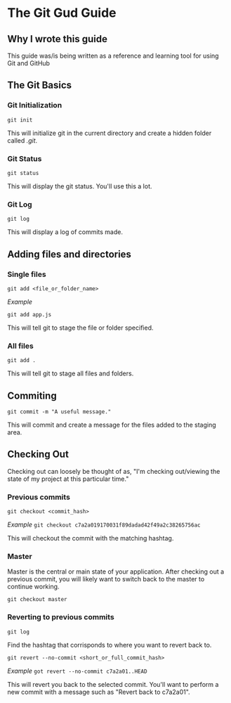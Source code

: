 # The Git Gud Guide

## Why I wrote this guide

This guide was/is being written as a reference and learning tool for using Git and GitHub

## The Git Basics

### Git Initialization

`git init`

This will initialize git in the current directory and create a hidden folder called *.git*.

### Git Status

`git status`

This will display the git status. You'll use this a lot.

### Git Log

`git log`

This will display a log of commits made.


## Adding files and directories

### Single files

`git add <file_or_folder_name>`

*Example*

`git add app.js`

This will tell git to stage the file or folder specified.

### All files

`git add .`

This will tell git to stage all files and folders.


## Commiting

`git commit -m "A useful message."`

This will commit and create a message for the files added to the staging area.


## Checking Out

Checking out can loosely be thought of as, "I'm checking out/viewing the state of my project at this particular time."

### Previous commits

`git checkout <commit_hash>`

*Example*
`git checkout c7a2a019170031f89dadad42f49a2c38265756ac`

This will checkout the commit with the matching hashtag.

### Master

Master is the central or main state of your application. After checking out a previous commit, you will likely want to switch back to the master to continue working.

`git checkout master`

### Reverting to previous commits

`git log`

Find the hashtag that corrisponds to where you want to revert back to.

`git revert --no-commit <short_or_full_commit_hash>`

*Example*
`got revert --no-commit c7a2a01..HEAD`

This will revert you back to the selected commit. You'll want to perform a new commit with a message such as "Revert back to c7a2a01".